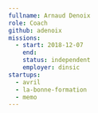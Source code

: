 ```yaml
---
fullname: Arnaud Denoix
role: Coach
github: adenoix
missions:
  - start: 2018-12-07
    end:
    status: independent
    employer: dinsic
startups:
  - avril
  - la-bonne-formation
  - memo
---
```

